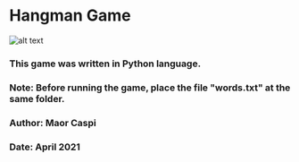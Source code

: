# Hangman Game

![alt text](https://github.com/MaorCaspi/Hangman-Game/blob/main/demo.JPG?raw=true)

### This game was written in Python language.
### Note: Before running the game, place the file "words.txt" at the same folder.<br/>
### Author: Maor Caspi
### Date: April 2021  

